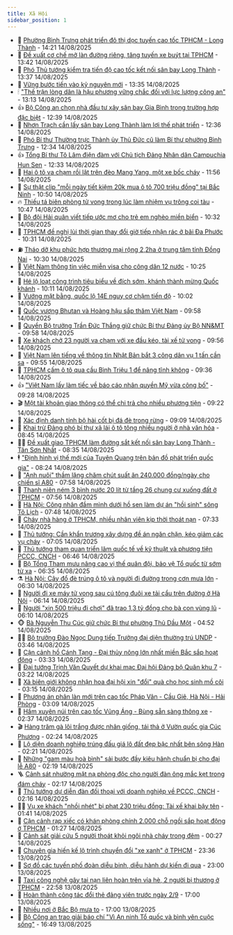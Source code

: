 ```yaml
---
title: Xã Hội
sidebar_position: 1
---
```


<!-- dantri-xa-hoi:START -->
- 🫣 [Phường Bình Trưng phát triển đô thị dọc tuyến cao tốc TPHCM - Long Thành](https://dantri.com.vn/xa-hoi/phuong-binh-trung-phat-trien-do-thi-doc-tuyen-cao-toc-tphcm-long-thanh-20250814180134117.htm) - 14:21 14/08/2025
- 💼 [Đề xuất cơ chế mở làn đường riêng, tăng tuyến xe buýt tại TPHCM](https://dantri.com.vn/xa-hoi/de-xuat-co-che-mo-lan-duong-rieng-tang-tuyen-xe-buyt-tai-tphcm-20250814174017929.htm) - 13:42 14/08/2025
- 🎊 [Phó Thủ tướng kiểm tra tiến độ cao tốc kết nối sân bay Long Thành](https://dantri.com.vn/xa-hoi/pho-thu-tuong-kiem-tra-tien-do-cao-toc-ket-noi-san-bay-long-thanh-20250814192725957.htm) - 13:37 14/08/2025
- 🙉 [Vững bước tiến vào kỷ nguyên mới](https://dantri.com.vn/xa-hoi/vung-buoc-tien-vao-ky-nguyen-moi-20250814201927480.htm) - 13:35 14/08/2025
- 🕯 [&quot;Thế trận lòng dân là hậu phương vững chắc đối với lực lượng công an&quot;](https://dantri.com.vn/xa-hoi/the-tran-long-dan-la-hau-phuong-vung-chac-doi-voi-luc-luong-cong-an-20250814191034906.htm) - 13:13 14/08/2025
- 👍 [Bộ Công an chọn nhà đầu tư xây sân bay Gia Bình trong trường hợp đặc biệt](https://dantri.com.vn/xa-hoi/bo-cong-an-chon-nha-dau-tu-xay-san-bay-gia-binh-trong-truong-hop-dac-biet-20250814192700728.htm) - 12:39 14/08/2025
- 🤖 [Nhơn Trạch cần lấy sân bay Long Thành làm lợi thế phát triển](https://dantri.com.vn/xa-hoi/nhon-trach-can-lay-san-bay-long-thanh-lam-loi-the-phat-trien-20250814174430466.htm) - 12:36 14/08/2025
- 🙉 [Phó Bí thư Thường trực Thành ủy Thủ Đức cũ làm Bí thư phường Bình Trưng](https://dantri.com.vn/xa-hoi/pho-bi-thu-thuong-truc-thanh-uy-thu-duc-cu-lam-bi-thu-phuong-binh-trung-20250814180909784.htm) - 12:34 14/08/2025
- 👍 [Tổng Bí thư Tô Lâm điện đàm với Chủ tịch Đảng Nhân dân Campuchia Hun Sen](https://dantri.com.vn/xa-hoi/tong-bi-thu-to-lam-dien-dam-voi-chu-tich-dang-nhan-dan-campuchia-hun-sen-20250814193326425.htm) - 12:33 14/08/2025
- 🗽 [Hai ô tô va chạm rồi lật trên đèo Mang Yang, một xe bốc cháy](https://dantri.com.vn/xa-hoi/hai-o-to-va-cham-roi-lat-tren-deo-mang-yang-mot-xe-boc-chay-20250814182120898.htm) - 11:56 14/08/2025
- 🗽 [Sự thật clip &quot;mỗi ngày tiết kiệm 20k mua ô tô 700 triệu đồng&quot; tại Bắc Ninh](https://dantri.com.vn/xa-hoi/su-that-clip-moi-ngay-tiet-kiem-20k-mua-o-to-700-trieu-dong-tai-bac-ninh-20250814174722412.htm) - 10:50 14/08/2025
- 🔥 [Thiếu tá biên phòng tử vong trong lúc làm nhiệm vụ trông coi tàu](https://dantri.com.vn/xa-hoi/thieu-ta-bien-phong-tu-vong-trong-luc-lam-nhiem-vu-trong-coi-tau-20250814173907338.htm) - 10:47 14/08/2025
- 🦒 [Bộ đội Hải quân viết tiếp ước mơ cho trẻ em nghèo miền biển](https://dantri.com.vn/xa-hoi/bo-doi-hai-quan-viet-tiep-uoc-mo-cho-tre-em-ngheo-mien-bien-20250814172700698.htm) - 10:32 14/08/2025
- 🧐 [TPHCM đề nghị lùi thời gian thay đổi giờ tiếp nhận rác ở bãi Đa Phước](https://dantri.com.vn/xa-hoi/tphcm-de-nghi-lui-thoi-gian-thay-doi-gio-tiep-nhan-rac-o-bai-da-phuoc-20250814172248498.htm) - 10:31 14/08/2025
- ⛽️ [Tháo dỡ khu phức hợp thương mại rộng 2,2ha ở trung tâm tỉnh Đồng Nai](https://dantri.com.vn/xa-hoi/thao-do-khu-phuc-hop-thuong-mai-rong-22ha-o-trung-tam-tinh-dong-nai-20250814163025625.htm) - 10:30 14/08/2025
- 🚀 [Việt Nam thông tin việc miễn visa cho công dân 12 nước](https://dantri.com.vn/xa-hoi/viet-nam-thong-tin-viec-mien-visa-cho-cong-dan-12-nuoc-20250814171132160.htm) - 10:25 14/08/2025
- 🦒 [Hé lộ loạt công trình tiêu biểu về đích sớm, khánh thành mừng Quốc khánh](https://dantri.com.vn/xa-hoi/he-lo-loat-cong-trinh-tieu-bieu-ve-dich-som-khanh-thanh-mung-quoc-khanh-20250814170206171.htm) - 10:11 14/08/2025
- 🦅 [Vướng mặt bằng, quốc lộ 14E nguy cơ chậm tiến độ](https://dantri.com.vn/xa-hoi/vuong-mat-bang-quoc-lo-14e-nguy-co-cham-tien-do-20250814161947972.htm) - 10:02 14/08/2025
- 🚀 [Quốc vương Bhutan và Hoàng hậu sắp thăm Việt Nam](https://dantri.com.vn/xa-hoi/quoc-vuong-bhutan-va-hoang-hau-sap-tham-viet-nam-20250814162925035.htm) - 09:58 14/08/2025
- 🦅 [Quyền Bộ trưởng Trần Đức Thắng giữ chức Bí thư Đảng ủy Bộ NN&amp;MT](https://dantri.com.vn/xa-hoi/quyen-bo-truong-tran-duc-thang-giu-chuc-bi-thu-dang-uy-bo-nnmt-20250814165002513.htm) - 09:58 14/08/2025
- 🤠 [Xe khách chở 23 người va chạm với xe đầu kéo, tài xế tử vong](https://dantri.com.vn/xa-hoi/xe-khach-cho-23-nguoi-va-cham-voi-xe-dau-keo-tai-xe-tu-vong-20250814163412732.htm) - 09:56 14/08/2025
- 💄 [Việt Nam lên tiếng về thông tin Nhật Bản bắt 3 công dân vụ 1 tấn cần sa](https://dantri.com.vn/xa-hoi/viet-nam-len-tieng-ve-thong-tin-nhat-ban-bat-3-cong-dan-vu-1-tan-can-sa-20250814164631058.htm) - 09:55 14/08/2025
- 🥷 [TPHCM cấm ô tô qua cầu Bình Triệu 1 để nâng tĩnh không](https://dantri.com.vn/xa-hoi/tphcm-cam-o-to-qua-cau-binh-trieu-1-de-nang-tinh-khong-20250814162807270.htm) - 09:36 14/08/2025
- 👍 [&quot;Việt Nam lấy làm tiếc về báo cáo nhân quyền Mỹ vừa công bố&quot;](https://dantri.com.vn/xa-hoi/viet-nam-lay-lam-tiec-ve-bao-cao-nhan-quyen-my-vua-cong-bo-20250814154216741.htm) - 09:28 14/08/2025
- 🎬 [Một tài khoản giao thông có thể chi trả cho nhiều phương tiện](https://dantri.com.vn/xa-hoi/mot-tai-khoan-giao-thong-co-the-chi-tra-cho-nhieu-phuong-tien-20250814151513306.htm) - 09:22 14/08/2025
- 🦒 [Xác định danh tính bộ hài cốt bị đá đè trong rừng](https://dantri.com.vn/xa-hoi/xac-dinh-danh-tinh-bo-hai-cot-bi-da-de-trong-rung-20250814151810265.htm) - 09:09 14/08/2025
- 🌊 [Khai trừ Đảng phó bí thư xã lái ô tô tông nhiều người ở nhà văn hóa](https://dantri.com.vn/xa-hoi/khai-tru-dang-pho-bi-thu-xa-lai-o-to-tong-nhieu-nguoi-o-nha-van-hoa-20250814152732868.htm) - 08:45 14/08/2025
- 🧑‍💻 [Đề xuất giao TPHCM làm đường sắt kết nối sân bay Long Thành - Tân Sơn Nhất](https://dantri.com.vn/xa-hoi/de-xuat-giao-tphcm-lam-duong-sat-ket-noi-san-bay-long-thanh-tan-son-nhat-20250814152651769.htm) - 08:35 14/08/2025
- 🕴 [&quot;Định hình vị thế mới của Tuyên Quang trên bản đồ phát triển quốc gia&quot;](https://dantri.com.vn/xa-hoi/dinh-hinh-vi-the-moi-cua-tuyen-quang-tren-ban-do-phat-trien-quoc-gia-20250814152359096.htm) - 08:24 14/08/2025
- 🤔 [&quot;Anh nuôi&quot; thầm lặng chăm chút suất ăn 240.000 đồng/ngày cho chiến sĩ A80](https://dantri.com.vn/xa-hoi/anh-nuoi-tham-lang-cham-chut-suat-an-240000-dongngay-cho-chien-si-a80-20250814145727002.htm) - 07:58 14/08/2025
- 💄 [Thanh niên ném 3 bình nước 20 lít từ tầng 26 chung cư xuống đất ở TPHCM](https://dantri.com.vn/xa-hoi/thanh-nien-nem-3-binh-nuoc-20-lit-tu-tang-26-chung-cu-xuong-dat-o-tphcm-20250814145114601.htm) - 07:56 14/08/2025
- 🧠 [Hà Nội: Công nhân đầm mình dưới hồ sen làm dự án &quot;hồi sinh&quot; sông Tô Lịch](https://dantri.com.vn/xa-hoi/ha-noi-cong-nhan-dam-minh-duoi-ho-sen-lam-du-an-hoi-sinh-song-to-lich-20250814135238937.htm) - 07:48 14/08/2025
- 🦣 [Cháy nhà hàng ở TPHCM, nhiều nhân viên kịp thời thoát nạn](https://dantri.com.vn/xa-hoi/chay-nha-hang-o-tphcm-nhieu-nhan-vien-kip-thoi-thoat-nan-20250814142515311.htm) - 07:33 14/08/2025
- 💫 [Thủ tướng: Cần khẩn trương xây dựng đề án ngăn chặn, kéo giảm các vụ cháy](https://dantri.com.vn/xa-hoi/thu-tuong-can-khan-truong-xay-dung-de-an-ngan-chan-keo-giam-cac-vu-chay-20250814133138674.htm) - 07:05 14/08/2025
- 🚀 [Thủ tướng tham quan triển lãm quốc tế về kỹ thuật và phương tiện PCCC, CNCH](https://dantri.com.vn/xa-hoi/thu-tuong-tham-quan-trien-lam-quoc-te-ve-ky-thuat-va-phuong-tien-pccc-cnch-20250814132409738.htm) - 06:46 14/08/2025
- 🤔 [Bộ Tổng Tham mưu nâng cao vị thế quân đội, bảo vệ Tổ quốc từ sớm từ xa](https://dantri.com.vn/xa-hoi/bo-tong-tham-muu-nang-cao-vi-the-quan-doi-bao-ve-to-quoc-tu-som-tu-xa-20250814132756101.htm) - 06:35 14/08/2025
- ⚗️ [Hà Nội: Cây đổ đè trúng ô tô và người đi đường trong cơn mưa lớn](https://dantri.com.vn/xa-hoi/ha-noi-cay-do-de-trung-o-to-va-nguoi-di-duong-trong-con-mua-lon-20250814132451167.htm) - 06:30 14/08/2025
- 🫶 [Người đi xe máy tử vong sau cú tông đuôi xe tải cẩu trên đường ở Hà Nội](https://dantri.com.vn/xa-hoi/nguoi-di-xe-may-tu-vong-sau-cu-tong-duoi-xe-tai-cau-tren-duong-o-ha-noi-20250814123818839.htm) - 06:14 14/08/2025
- 🌮 [Người &quot;xin 500 triệu đi chơi&quot; đã trao 1,3 tỷ đồng cho bà con vùng lũ](https://dantri.com.vn/xa-hoi/nguoi-xin-500-trieu-di-choi-da-trao-13-ty-dong-cho-ba-con-vung-lu-20250814121728800.htm) - 06:10 14/08/2025
- 🐵 [Bà Nguyễn Thu Cúc giữ chức Bí thư phường Thủ Dầu Một](https://dantri.com.vn/xa-hoi/ba-nguyen-thu-cuc-giu-chuc-bi-thu-phuong-thu-dau-mot-20250814105853500.htm) - 04:52 14/08/2025
- 🧑‍🏫 [Bộ trưởng Đào Ngọc Dung tiếp Trưởng đại diện thường trú UNDP](https://dantri.com.vn/xa-hoi/bo-truong-dao-ngoc-dung-tiep-truong-dai-dien-thuong-tru-undp-20250814104056042.htm) - 03:46 14/08/2025
- 💫 [Cận cảnh hồ Cánh Tạng - Đại thủy nông lớn nhất miền Bắc sắp hoạt động](https://dantri.com.vn/xa-hoi/can-canh-ho-canh-tang-dai-thuy-nong-lon-nhat-mien-bac-sap-hoat-dong-20250814093227261.htm) - 03:33 14/08/2025
- 🦩 [Đại tướng Trịnh Văn Quyết dự khai mạc Đại hội Đảng bộ Quân khu 7](https://dantri.com.vn/xa-hoi/dai-tuong-trinh-van-quyet-du-khai-mac-dai-hoi-dang-bo-quan-khu-7-20250814094138107.htm) - 03:22 14/08/2025
- 🦄 [Xã biên giới không nhận hoa đại hội xin &quot;đổi&quot; quà cho học sinh mồ côi](https://dantri.com.vn/xa-hoi/xa-bien-gioi-khong-nhan-hoa-dai-hoi-xin-doi-qua-cho-hoc-sinh-mo-coi-20250814100538611.htm) - 03:15 14/08/2025
- 💂 [Phương án phân làn mới trên cao tốc Pháp Vân - Cầu Giẽ, Hà Nội - Hải Phòng](https://dantri.com.vn/xa-hoi/phuong-an-phan-lan-moi-tren-cao-toc-phap-van-cau-gie-ha-noi-hai-phong-20250814095746153.htm) - 03:09 14/08/2025
- 💄 [Hầm xuyên núi trên cao tốc Vũng Áng - Bùng sẵn sàng thông xe](https://dantri.com.vn/xa-hoi/ham-xuyen-nui-tren-cao-toc-vung-ang-bung-san-sang-thong-xe-20250814083256487.htm) - 02:37 14/08/2025
- 🎬 [Hàng trăm gà lôi trắng được nhân giống, tái thả ở Vườn quốc gia Cúc Phương](https://dantri.com.vn/xa-hoi/hang-tram-ga-loi-trang-duoc-nhan-giong-tai-tha-o-vuon-quoc-gia-cuc-phuong-20250814082920573.htm) - 02:24 14/08/2025
- 👀 [Lộ diện doanh nghiệp trúng đấu giá lô đất đẹp bậc nhất bên sông Hàn](https://dantri.com.vn/xa-hoi/lo-dien-doanh-nghiep-trung-dau-gia-lo-dat-dep-bac-nhat-ben-song-han-20250814085624981.htm) - 02:21 14/08/2025
- 💃 [Những &quot;gam màu hoà bình&quot; sải bước đầy kiêu hãnh chuẩn bị cho đại lễ A80](https://dantri.com.vn/xa-hoi/nhung-gam-mau-hoa-binh-sai-buoc-day-kieu-hanh-chuan-bi-cho-dai-le-a80-20250813233533374.htm) - 02:19 14/08/2025
- 🪜 [Cảnh sát nhường mặt nạ phòng độc cho người đàn ông mắc kẹt trong đám cháy](https://dantri.com.vn/xa-hoi/canh-sat-nhuong-mat-na-phong-doc-cho-nguoi-dan-ong-mac-ket-trong-dam-chay-20250814083338381.htm) - 02:17 14/08/2025
- 📝 [Thủ tướng dự diễn đàn đối thoại với doanh nghiệp về PCCC, CNCH](https://dantri.com.vn/xa-hoi/thu-tuong-du-dien-dan-doi-thoai-voi-doanh-nghiep-ve-pccc-cnch-20250813224551980.htm) - 02:16 14/08/2025
- 🧑‍💻 [Vụ xe khách &quot;nhồi nhét&quot; bị phạt 230 triệu đồng: Tài xế khai bậy tên](https://dantri.com.vn/xa-hoi/vu-xe-khach-nhoi-nhet-bi-phat-230-trieu-dong-tai-xe-khai-bay-ten-20250814081202012.htm) - 01:41 14/08/2025
- 👺 [Cận cảnh rạp xiếc có khán phòng chính 2.000 chỗ ngồi sắp hoạt động ở TPHCM](https://dantri.com.vn/xa-hoi/can-canh-rap-xiec-co-khan-phong-chinh-2000-cho-ngoi-sap-hoat-dong-o-tphcm-20250813002422160.htm) - 01:27 14/08/2025
- 🌮 [Cảnh sát giải cứu 5 người thoát khỏi ngôi nhà cháy trong đêm](https://dantri.com.vn/xa-hoi/canh-sat-giai-cuu-5-nguoi-thoat-khoi-ngoi-nha-chay-trong-dem-20250814070338760.htm) - 00:27 14/08/2025
- 🤭 [Chuyên gia hiến kế lộ trình chuyển đổi &quot;xe xanh&quot; ở TPHCM](https://dantri.com.vn/xa-hoi/chuyen-gia-hien-ke-lo-trinh-chuyen-doi-xe-xanh-o-tphcm-20250806205949644.htm) - 23:36 13/08/2025
- 💪 [Sơ đồ các tuyến phố đoàn diễu binh, diễu hành dự kiến đi qua](https://dantri.com.vn/xa-hoi/so-do-cac-tuyen-pho-doan-dieu-binh-dieu-hanh-du-kien-di-qua-20250813152302012.htm) - 23:00 13/08/2025
- 🧰 [Taxi công nghệ gây tai nạn liên hoàn trên vỉa hè, 2 người bị thương ở TPHCM](https://dantri.com.vn/xa-hoi/taxi-cong-nghe-gay-tai-nan-lien-hoan-tren-via-he-2-nguoi-bi-thuong-o-tphcm-20250814012635657.htm) - 22:58 13/08/2025
- 🤡 [Hoàn thành công tác đổi thẻ đảng viên trước ngày 2/9](https://dantri.com.vn/xa-hoi/hoan-thanh-cong-tac-doi-the-dang-vien-truoc-ngay-29-20250813225251633.htm) - 17:00 13/08/2025
- 🦆 [Nhiều nơi ở Bắc Bộ mưa to](https://dantri.com.vn/xa-hoi/nhieu-noi-o-bac-bo-mua-to-20250813205429771.htm) - 17:00 13/08/2025
- 🦍 [Bộ Công an trao giải báo chí &quot;Vì An ninh Tổ quốc và bình yên cuộc sống&quot;](https://dantri.com.vn/xa-hoi/bo-cong-an-trao-giai-bao-chi-vi-an-ninh-to-quoc-va-binh-yen-cuoc-song-20250813233343106.htm) - 16:49 13/08/2025<!-- dantri-xa-hoi:END -->
